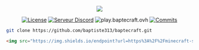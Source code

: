 <div align="center">

![](https://i.imgur.com/Qei8FN7.gif)

[![License](https://img.shields.io/github/license/baptiste313/baptecraft?style=for-the-badge)](https://www.apache.org/licenses/LICENSE-2.0)
[![Serveur Discord](https://shields.io/discord/823450591601885194?style=for-the-badge)](https://discord.gg/tewEz75czN)
![play.baptecraft.ovh](https://img.shields.io/endpoint?style=for-the-badge&url=https://minecraft-server-status-badge.vercel.app/api/server/play.baptecraft.ovh?port?25565)
[![Commits](https://img.shields.io/github/commit-activity/m/baptiste313/baptecraft?label=commits&style=for-the-badge)](https://github.com/yt-dlp/yt-dlp/commits)

</div>

```bash
git clone https://github.com/baptiste313/baptecraft.git
```
```html
<img src="https://img.shields.io/endpoint?url=https%3A%2F%2Fminecraft-server-status-badge.vercel.app%2Fapi%2Fserver%2Fplay.baptecraft.ovh%3Fport%3D25565" title="play.baptecraft.ovh" />
```
